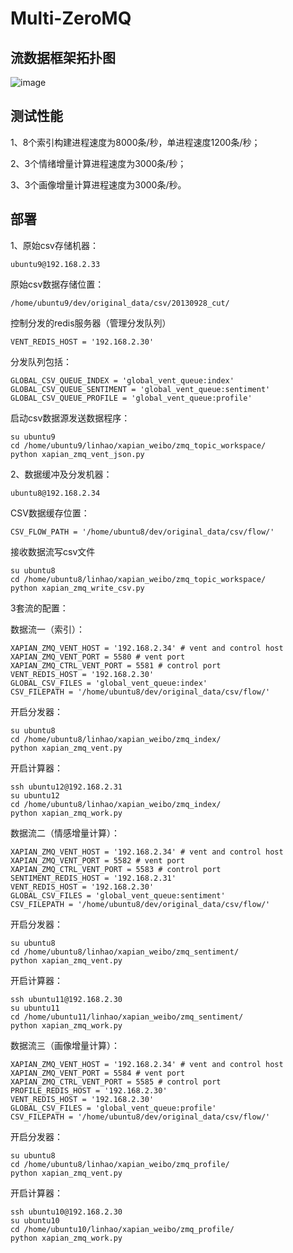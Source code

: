 # Multi-ZeroMQ

## 流数据框架拓扑图

![image](https://raw.githubusercontent.com/linhaobuaa/project/master/snapshot/MultiZeroMQ.png?token=1652264__eyJzY29wZSI6IlJhd0Jsb2I6bGluaGFvYnVhYS9wcm9qZWN0L21hc3Rlci9zbmFwc2hvdC9NdWx0aVplcm9NUS5wbmciLCJleHBpcmVzIjoxMzk4OTIzNDY2fQ%3D%3D--d4d2364d43e028bcb40fb9919f415697ddebf3f0)

## 测试性能

1、8个索引构建进程速度为8000条/秒，单进程速度1200条/秒；

2、3个情绪增量计算进程速度为3000条/秒；

3、3个画像增量计算进程速度为3000条/秒。

## 部署

1、原始csv存储机器：
   ```
   ubuntu9@192.168.2.33
   ```

   原始csv数据存储位置：
   ```
   /home/ubuntu9/dev/original_data/csv/20130928_cut/
   ```

   控制分发的redis服务器（管理分发队列）
   ```
   VENT_REDIS_HOST = '192.168.2.30'
   ```

   
   分发队列包括：
   ```
   GLOBAL_CSV_QUEUE_INDEX = 'global_vent_queue:index'
   GLOBAL_CSV_QUEUE_SENTIMENT = 'global_vent_queue:sentiment'
   GLOBAL_CSV_QUEUE_PROFILE = 'global_vent_queue:profile'
   ```


   启动csv数据源发送数据程序：
   ```
   su ubuntu9
   cd /home/ubuntu9/linhao/xapian_weibo/zmq_topic_workspace/
   python xapian_zmq_vent_json.py
   ```
 

2、数据缓冲及分发机器：
   ```
   ubuntu8@192.168.2.34
   ```

   CSV数据缓存位置：
   ```
   CSV_FLOW_PATH = '/home/ubuntu8/dev/original_data/csv/flow/'
   ```

   接收数据流写csv文件
   ```
   su ubuntu8
   cd /home/ubuntu8/linhao/xapian_weibo/zmq_topic_workspace/
   python xapian_zmq_write_csv.py
   ```


   3套流的配置：

   数据流一（索引）：
   ```
   XAPIAN_ZMQ_VENT_HOST = '192.168.2.34' # vent and control host
   XAPIAN_ZMQ_VENT_PORT = 5580 # vent port
   XAPIAN_ZMQ_CTRL_VENT_PORT = 5581 # control port
   VENT_REDIS_HOST = '192.168.2.30'
   GLOBAL_CSV_FILES = 'global_vent_queue:index'
   CSV_FILEPATH = '/home/ubuntu8/dev/original_data/csv/flow/'
   ```
   开启分发器：
   ```
   su ubuntu8
   cd /home/ubuntu8/linhao/xapian_weibo/zmq_index/
   python xapian_zmq_vent.py
   ```
   开启计算器：
   ```
   ssh ubuntu12@192.168.2.31
   su ubuntu12
   cd /home/ubuntu8/linhao/xapian_weibo/zmq_index/
   python xapian_zmq_work.py
   ```

   数据流二（情感增量计算）：
   ```
   XAPIAN_ZMQ_VENT_HOST = '192.168.2.34' # vent and control host
   XAPIAN_ZMQ_VENT_PORT = 5582 # vent port
   XAPIAN_ZMQ_CTRL_VENT_PORT = 5583 # control port
   SENTIMENT_REDIS_HOST = '192.168.2.31'
   VENT_REDIS_HOST = '192.168.2.30'
   GLOBAL_CSV_FILES = 'global_vent_queue:sentiment'
   CSV_FILEPATH = '/home/ubuntu8/dev/original_data/csv/flow/'
   ```
   开启分发器：
   ```
   su ubuntu8
   cd /home/ubuntu8/linhao/xapian_weibo/zmq_sentiment/
   python xapian_zmq_vent.py
   ```
   开启计算器：
   ```
   ssh ubuntu11@192.168.2.30
   su ubuntu11
   cd /home/ubuntu11/linhao/xapian_weibo/zmq_sentiment/
   python xapian_zmq_work.py
   ```

   数据流三（画像增量计算）：
   ```
   XAPIAN_ZMQ_VENT_HOST = '192.168.2.34' # vent and control host
   XAPIAN_ZMQ_VENT_PORT = 5584 # vent port
   XAPIAN_ZMQ_CTRL_VENT_PORT = 5585 # control port
   PROFILE_REDIS_HOST = '192.168.2.30'
   VENT_REDIS_HOST = '192.168.2.30'
   GLOBAL_CSV_FILES = 'global_vent_queue:profile'
   CSV_FILEPATH = '/home/ubuntu8/dev/original_data/csv/flow/'
   ```
   开启分发器：
   ```
   su ubuntu8
   cd /home/ubuntu8/linhao/xapian_weibo/zmq_profile/
   python xapian_zmq_vent.py
   ```
   开启计算器：
   ```
   ssh ubuntu10@192.168.2.30
   su ubuntu10
   cd /home/ubuntu10/linhao/xapian_weibo/zmq_profile/
   python xapian_zmq_work.py
   ```
